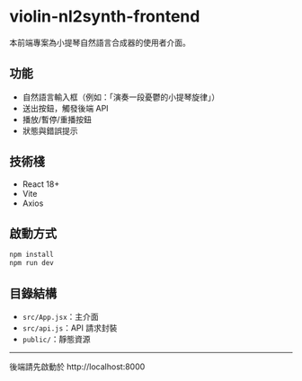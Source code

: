 # violin-nl2synth-frontend

本前端專案為小提琴自然語言合成器的使用者介面。

## 功能
- 自然語言輸入框（例如：「演奏一段憂鬱的小提琴旋律」）
- 送出按鈕，觸發後端 API
- 播放/暫停/重播按鈕
- 狀態與錯誤提示

## 技術棧
- React 18+
- Vite
- Axios

## 啟動方式
```bash
npm install
npm run dev
```

## 目錄結構
- `src/App.jsx`：主介面
- `src/api.js`：API 請求封裝
- `public/`：靜態資源

---

後端請先啟動於 http://localhost:8000
